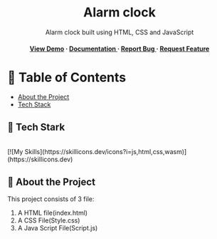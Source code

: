 
<div align='center'>

<h1>Alarm clock</h1>
<p>Alarm clock built using HTML, CSS and JavaScript</p>

<h4> <a href=https://snigdha287.github.io/Alarm_Clock/>View Demo</a> <span> · </span> <a href="https://github.com/snigdha287/Alarm_Clock/blob/master/README.md"> Documentation </a> <span> · </span> <a href="https://github.com/snigdha287/Alarm_Clock/issues"> Report Bug </a> <span> · </span> <a href="https://github.com/snigdha287/Alarm_Clock/issues"> Request Feature </a> </h4>


</div>

# :notebook_with_decorative_cover: Table of Contents

- [About the Project](#star2-about-the-project) <br/>
-  [Tech Stack](#star2-Tech-Stark)



## :star2: Tech Stark
<br/>
[![My Skills](https://skillicons.dev/icons?i=js,html,css,wasm)](https://skillicons.dev)

## :star2: About the Project
This project consists of 3 file:
1. A HTML file(index.html)
2. A CSS File(Style.css)
3. A Java Script File(Script.js)

 
